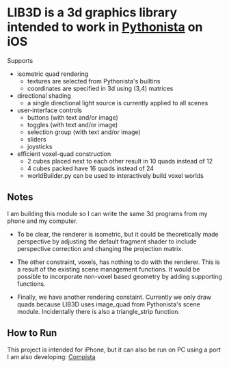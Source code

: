 # **LIB3D** is a 3d graphics library intended to work in [Pythonista](http://omz-software.com/pythonista/) on iOS

Supports

* isometric quad rendering
    * textures are selected from Pythonista's builtins
    * coordinates are specified in 3d using (3,4) matrices
* directional shading
    * a single directional light source is currently applied to all scenes
* user-interface controls
    * buttons (with text and/or image)
    * toggles (with text and/or image)
    * selection group (with text and/or image)
    * sliders
    * joysticks
* efficient voxel-quad construction
    * 2 cubes placed next to each other result in 10 quads instead of 12
    * 4 cubes packed have 16 quads instead of 24
    * worldBuilder.py can be used to interactively build voxel worlds

## Notes

I am building this module so I can write the same 3d programs from my phone and my computer.  

* To be clear, the renderer is isometric, but it could be theoretically made perspective by adjusting the default fragment shader to include perspective correction and changing the projection matrix.

* The other constraint, voxels, has nothing to do with the renderer. This is a result of the existing scene management functions. It would be possible to incorporate non-voxel based geometry by adding supporting functions.

* Finally, we have another rendering constaint. Currently we only draw quads because LIB3D uses image_quad from Pythonista's scene module. Incidentally there is also a triangle_strip function.

## How to Run

This project is intended for iPhone, but it can also be run on PC using a port I am also developing:
    [Compista](about:blank)